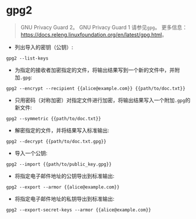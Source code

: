 # gpg2

> GNU Privacy Guard 2。
> GNU Privacy Guard 1 请参见`gpg`。
> 更多信息：<https://docs.releng.linuxfoundation.org/en/latest/gpg.html>。

- 列出导入的密钥（公钥）:

`gpg2 --list-keys`

- 为指定的接收者加密指定的文件，将输出结果写到一个新的文件中，并附加`.gpg`:

`gpg2 --encrypt --recipient {{alice@example.com}} {{path/to/doc.txt}}`

- 只用密码（对称加密）对指定文件进行加密，将输出结果写入一个附加`.gpg`的新文件:

`gpg2 --symmetric {{path/to/doc.txt}}`

- 解密指定的文件，并将结果写入标准输出:

`gpg2 --decrypt {{path/to/doc.txt.gpg}}`

- 导入一个公钥:

`gpg2 --import {{path/to/public_key.gpg}}`

- 将指定电子邮件地址的公钥导出到标准输出:

`gpg2 --export --armor {{alice@example.com}}`

- 将指定电子邮件地址的私钥导出到标准输出:

`gpg2 --export-secret-keys --armor {{alice@example.com}}`
